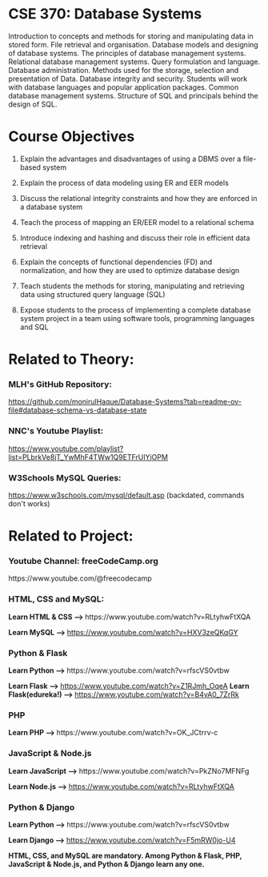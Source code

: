 # CSE 370: Database Systems

<p>Introduction to concepts and methods for storing and manipulating data in stored form. File retrieval and organisation. Database models and designing of database systems. The principles of database management systems. Relational database management systems. Query formulation and language. Database administration. Methods used for the storage, selection and presentation of Data. Database integrity and security. Students will work with database languages and popular application packages. Common database management systems. Structure of SQL and principals behind the design of SQL.</p>

# Course Objectives

1. Explain the advantages and disadvantages of using a DBMS over a file-based system

2. Explain the process of data modeling using ER and EER models

3. Discuss the relational integrity constraints and how they are enforced in a database system

4. Teach the process of mapping an ER/EER model to a relational schema

5. Introduce indexing and hashing and discuss their role in efficient data retrieval

6. Explain the concepts of functional dependencies (FD) and normalization, and how they are used to optimize database design

7. Teach students the methods for storing, manipulating and retrieving data using structured query language (SQL)

8. Expose students to the process of implementing a complete database system project in a team using software tools, programming languages and SQL

<h1>Related to Theory:</h1>

<h3>MLH's GitHub Repository:</h3>

https://github.com/monirulHaque/Database-Systems?tab=readme-ov-file#database-schema-vs-database-state

<h3>NNC's Youtube Playlist:</h3>

https://www.youtube.com/playlist?list=PLbrkVe8jT_YwMhF4TWw1Q9ETFrUIYjOPM

<h3>W3Schools MySQL Queries:</h3>

https://www.w3schools.com/mysql/default.asp (backdated, commands don't works)


<h1>Related to Project:</h1>

<h3>Youtube Channel: freeCodeCamp.org</h3>
https://www.youtube.com/@freecodecamp

<h3>HTML, CSS and MySQL:</h3>
<b>Learn HTML & CSS --> </b> https://www.youtube.com/watch?v=RLtyhwFtXQA

<b>Learn MySQL --> </b> https://www.youtube.com/watch?v=HXV3zeQKqGY

<h3>Python & Flask</h3>
<b>Learn Python --> </b> https://www.youtube.com/watch?v=rfscVS0vtbw

<b>Learn Flask --> </b> https://www.youtube.com/watch?v=Z1RJmh_OqeA
<b>Learn Flask(edureka!) --> </b> https://www.youtube.com/watch?v=B4vA0_7ZrRk

<h3>PHP</h3>
<b>Learn PHP --> </b> https://www.youtube.com/watch?v=OK_JCtrrv-c

<h3>JavaScript & Node.js</h3>
<b>Learn JavaScript --> </b> https://www.youtube.com/watch?v=PkZNo7MFNFg

<b>Learn Node.js --> </b> https://www.youtube.com/watch?v=RLtyhwFtXQA

<h3>Python & Django</h3>
<b>Learn Python --> </b> https://www.youtube.com/watch?v=rfscVS0vtbw

<b>Learn Django --> </b> https://www.youtube.com/watch?v=F5mRW0jo-U4


<b>HTML, CSS, and MySQL are mandatory. Among Python & Flask, PHP, JavaScript & Node.js, and Python & Django learn any one.</b>
